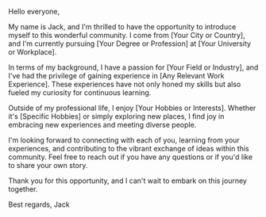 Hello everyone,

My name is Jack, and I'm thrilled to have the opportunity to introduce myself to this wonderful community. I come from [Your City or Country], and I'm currently pursuing [Your Degree or Profession] at [Your University or Workplace].

In terms of my background, I have a passion for [Your Field or Industry], and I've had the privilege of gaining experience in [Any Relevant Work Experience]. These experiences have not only honed my skills but also fueled my curiosity for continuous learning.

Outside of my professional life, I enjoy [Your Hobbies or Interests]. Whether it's [Specific Hobbies] or simply exploring new places, I find joy in embracing new experiences and meeting diverse people.

I'm looking forward to connecting with each of you, learning from your experiences, and contributing to the vibrant exchange of ideas within this community. Feel free to reach out if you have any questions or if you'd like to share your own story.

Thank you for this opportunity, and I can't wait to embark on this journey together.

Best regards,
Jack

